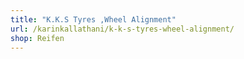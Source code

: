 ```yaml
---
title: "K.K.S Tyres ,Wheel Alignment"
url: /karinkallathani/k-k-s-tyres-wheel-alignment/
shop: Reifen
---
```

